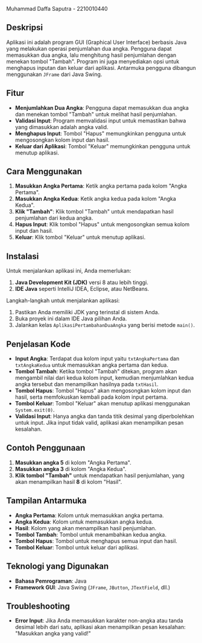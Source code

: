 Muhammad Daffa Saputra - 2210010440

## Deskripsi

Aplikasi ini adalah program GUI (Graphical User Interface) berbasis Java yang melakukan operasi penjumlahan dua angka. Pengguna dapat memasukkan dua angka, lalu menghitung hasil penjumlahan dengan menekan tombol "Tambah". Program ini juga menyediakan opsi untuk menghapus inputan dan keluar dari aplikasi. Antarmuka pengguna dibangun menggunakan `JFrame` dari Java Swing.

## Fitur
- **Menjumlahkan Dua Angka**: Pengguna dapat memasukkan dua angka dan menekan tombol "Tambah" untuk melihat hasil penjumlahan.
- **Validasi Input**: Program memvalidasi input untuk memastikan bahwa yang dimasukkan adalah angka valid.
- **Menghapus Input**: Tombol "Hapus" memungkinkan pengguna untuk mengosongkan kolom input dan hasil.
- **Keluar dari Aplikasi**: Tombol "Keluar" memungkinkan pengguna untuk menutup aplikasi.

## Cara Menggunakan
1. **Masukkan Angka Pertama**: Ketik angka pertama pada kolom "Angka Pertama".
2. **Masukkan Angka Kedua**: Ketik angka kedua pada kolom "Angka Kedua".
3. **Klik "Tambah"**: Klik tombol "Tambah" untuk mendapatkan hasil penjumlahan dari kedua angka.
4. **Hapus Input**: Klik tombol "Hapus" untuk mengosongkan semua kolom input dan hasil.
5. **Keluar**: Klik tombol "Keluar" untuk menutup aplikasi.

## Instalasi
Untuk menjalankan aplikasi ini, Anda memerlukan:
1. **Java Development Kit (JDK)** versi 8 atau lebih tinggi.
2. **IDE Java** seperti IntelliJ IDEA, Eclipse, atau NetBeans.

Langkah-langkah untuk menjalankan aplikasi:
1. Pastikan Anda memiliki JDK yang terinstal di sistem Anda.
2. Buka proyek ini dalam IDE Java pilihan Anda.
3. Jalankan kelas `AplikasiPertambahanDuaAngka` yang berisi metode `main()`.

## Penjelasan Kode
- **Input Angka**: Terdapat dua kolom input yaitu `txtAngkaPertama` dan `txtAngkaKedua` untuk memasukkan angka pertama dan kedua.
- **Tombol Tambah**: Ketika tombol "Tambah" ditekan, program akan mengambil nilai dari kedua kolom input, kemudian menjumlahkan kedua angka tersebut dan menampilkan hasilnya pada `txtHasil`.
- **Tombol Hapus**: Tombol "Hapus" akan mengosongkan kolom input dan hasil, serta memfokuskan kembali pada kolom input pertama.
- **Tombol Keluar**: Tombol "Keluar" akan menutup aplikasi menggunakan `System.exit(0)`.
- **Validasi Input**: Hanya angka dan tanda titik desimal yang diperbolehkan untuk input. Jika input tidak valid, aplikasi akan menampilkan pesan kesalahan.

## Contoh Penggunaan
1. **Masukkan angka 5** di kolom "Angka Pertama".
2. **Masukkan angka 3** di kolom "Angka Kedua".
3. **Klik tombol "Tambah"** untuk mendapatkan hasil penjumlahan, yang akan menampilkan hasil **8** di kolom "Hasil".

## Tampilan Antarmuka
- **Angka Pertama**: Kolom untuk memasukkan angka pertama.
- **Angka Kedua**: Kolom untuk memasukkan angka kedua.
- **Hasil**: Kolom yang akan menampilkan hasil penjumlahan.
- **Tombol Tambah**: Tombol untuk menambahkan kedua angka.
- **Tombol Hapus**: Tombol untuk menghapus semua input dan hasil.
- **Tombol Keluar**: Tombol untuk keluar dari aplikasi.

## Teknologi yang Digunakan
- **Bahasa Pemrograman**: Java
- **Framework GUI**: Java Swing (`JFrame`, `JButton`, `JTextField`, dll.)

## Troubleshooting
- **Error Input**: Jika Anda memasukkan karakter non-angka atau tanda desimal lebih dari satu, aplikasi akan menampilkan pesan kesalahan: "Masukkan angka yang valid!"
  
